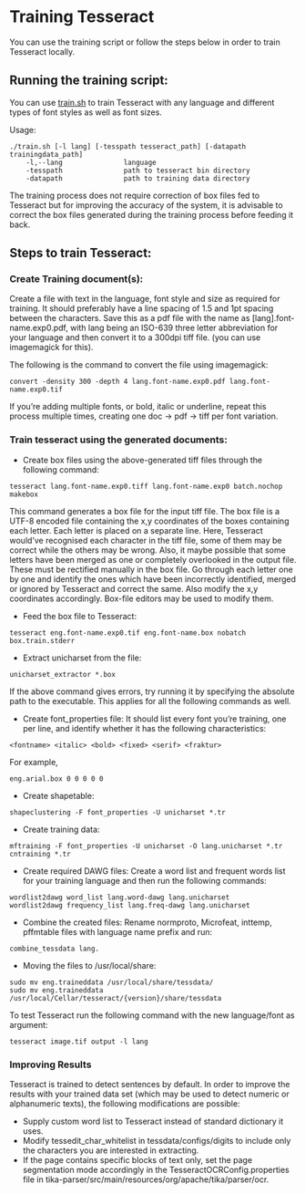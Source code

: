 # Training Tesseract

You can use the training script or follow the steps below in order to train Tesseract locally.

## Running the training script:
You can use [train.sh](https://github.com/USCDataScience/counterfeit-electronics-tesseract/blob/master/Training%20Tesseract/train.sh) to train Tesseract with any language and different types of font styles as well as font sizes. 

Usage:
```
./train.sh [-l lang] [-tesspath tesseract_path] [-datapath trainingdata_path]
    -l,--lang			    language
    -tesspath               path to tesseract bin directory
    -datapath               path to training data directory
```

The training process does not require correction of box files fed to Tesseract but for improving the accuracy of the system, it is advisable to correct the box files generated during the training process before feeding it back.

## Steps to train Tesseract:

### Create Training document(s):
Create a file with text in the language, font style and size as required for training. It should preferably have a line spacing of 1.5 and 1pt spacing between the characters. Save this as a pdf file with the name as [lang].font-name.exp0.pdf, with lang being an ISO-639 three letter abbreviation for your language and then convert it to a 300dpi tiff file. (you can use imagemagick for this).

The following is the command to convert the file using imagemagick:
```
convert -density 300 -depth 4 lang.font-name.exp0.pdf lang.font-name.exp0.tif
```
If you’re adding multiple fonts, or bold, italic or underline, repeat this process multiple times, creating one doc → pdf → tiff per font variation.

### Train tesseract using the generated documents:

* Create box files using the above-generated tiff files through the following command:
```
tesseract lang.font-name.exp0.tiff lang.font-name.exp0 batch.nochop makebox
```

This command generates a box file for the input tiff file. The box file is a UTF-8 encoded file containing the x,y coordinates of the boxes containing each letter. Each letter is placed on a separate line. Here, Tesseract would’ve recognised each character in the tiff file, some of them may be correct while the others may be wrong. Also, it maybe possible that some letters have been merged as one or completely overlooked in the output file. These must be rectified manually in the box file. Go through each letter one by one and identify the ones which have been incorrectly identified, merged or ignored by Tesseract and correct the same. Also modify the x,y coordinates accordingly. Box-file editors may be used to modify them. 

* Feed the box file to Tesseract:
```
tesseract eng.font-name.exp0.tif eng.font-name.box nobatch box.train.stderr
```
* Extract unicharset from the file:
```
unicharset_extractor *.box
```
If the above command gives errors, try running it by specifying the absolute path to the executable. This applies for all the following commands as well.

* Create font_properties file:
It should list every font you’re training, one per line, and identify whether it has the following characteristics: 
```
<fontname> <italic> <bold> <fixed> <serif> <fraktur>
```
For example,
```
eng.arial.box 0 0 0 0 0
```
* Create shapetable:
```
shapeclustering -F font_properties -U unicharset *.tr
```

* Create training data:
```
mftraining -F font_properties -U unicharset -O lang.unicharset *.tr 
cntraining *.tr
```

* Create required DAWG files:
Create a word list and frequent words list for your training language and then run the following commands:
```
wordlist2dawg word_list lang.word-dawg lang.unicharset
wordlist2dawg frequency_list lang.freq-dawg lang.unicharset
```

* Combine the created files:
Rename normproto, Microfeat, inttemp, pffmtable files with language name prefix and run:
```
combine_tessdata lang.
```

* Moving the files to /usr/local/share:
```
sudo mv eng.traineddata /usr/local/share/tessdata/
sudo mv eng.traineddata /usr/local/Cellar/tesseract/{version}/share/tessdata
```

To test Tesseract run the following command with the new language/font as argument:
```
tesseract image.tif output -l lang
```

### Improving Results

Tesseract is trained to detect sentences by default. In order to improve the results with your trained data set (which may be used to detect numeric or alphanumeric texts), the following modifications are possible:

* Supply custom word list to Tesseract instead of standard dictionary it uses.
* Modify tessedit_char_whitelist in tessdata/configs/digits to include only the characters you are interested in extracting.
* If the page contains specific blocks of text only, set the page segmentation mode accordingly in the TesseractOCRConfig.properties file in tika-parser/src/main/resources/org/apache/tika/parser/ocr.
